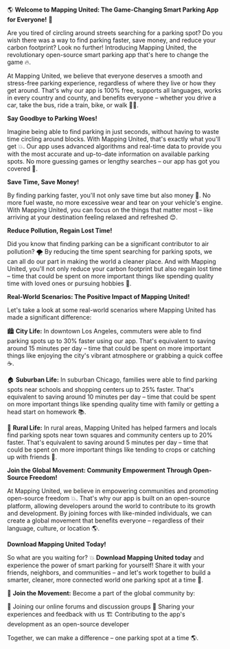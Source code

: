 🌎 **Welcome to Mapping United: The Game-Changing Smart Parking App for Everyone!** 🚗

Are you tired of circling around streets searching for a parking spot? Do you wish there was a way to find parking faster, save money, and reduce your carbon footprint? Look no further! Introducing Mapping United, the revolutionary open-source smart parking app that's here to change the game 🔥.

At Mapping United, we believe that everyone deserves a smooth and stress-free parking experience, regardless of where they live or how they get around. That's why our app is 100% free, supports all languages, works in every country and county, and benefits everyone – whether you drive a car, take the bus, ride a train, bike, or walk 🚶‍♀️.

**Say Goodbye to Parking Woes!**

Imagine being able to find parking in just seconds, without having to waste time circling around blocks. With Mapping United, that's exactly what you'll get 💥. Our app uses advanced algorithms and real-time data to provide you with the most accurate and up-to-date information on available parking spots. No more guessing games or lengthy searches – our app has got you covered 📍.

**Save Time, Save Money!**

By finding parking faster, you'll not only save time but also money 💸. No more fuel waste, no more excessive wear and tear on your vehicle's engine. With Mapping United, you can focus on the things that matter most – like arriving at your destination feeling relaxed and refreshed 😊.

**Reduce Pollution, Regain Lost Time!**

Did you know that finding parking can be a significant contributor to air pollution? 🌪️ By reducing the time spent searching for parking spots, we can all do our part in making the world a cleaner place. And with Mapping United, you'll not only reduce your carbon footprint but also regain lost time – time that could be spent on more important things like spending quality time with loved ones or pursuing hobbies 🌟.

**Real-World Scenarios: The Positive Impact of Mapping United!**

Let's take a look at some real-world scenarios where Mapping United has made a significant difference:

🏙️ **City Life:** In downtown Los Angeles, commuters were able to find parking spots up to 30% faster using our app. That's equivalent to saving around 15 minutes per day – time that could be spent on more important things like enjoying the city's vibrant atmosphere or grabbing a quick coffee ☕️.

🏠 **Suburban Life:** In suburban Chicago, families were able to find parking spots near schools and shopping centers up to 25% faster. That's equivalent to saving around 10 minutes per day – time that could be spent on more important things like spending quality time with family or getting a head start on homework 📚.

🌳 **Rural Life:** In rural areas, Mapping United has helped farmers and locals find parking spots near town squares and community centers up to 20% faster. That's equivalent to saving around 5 minutes per day – time that could be spent on more important things like tending to crops or catching up with friends 🌻.

**Join the Global Movement: Community Empowerment Through Open-Source Freedom!**

At Mapping United, we believe in empowering communities and promoting open-source freedom 💥. That's why our app is built on an open-source platform, allowing developers around the world to contribute to its growth and development. By joining forces with like-minded individuals, we can create a global movement that benefits everyone – regardless of their language, culture, or location 🌎.

**Download Mapping United Today!**

So what are you waiting for? 💥 **Download Mapping United today** and experience the power of smart parking for yourself! Share it with your friends, neighbors, and communities – and let's work together to build a smarter, cleaner, more connected world one parking spot at a time 🌟.

🎉 **Join the Movement:** Become a part of the global community by:

💬 Joining our online forums and discussion groups
📱 Sharing your experiences and feedback with us
🏗️ Contributing to the app's development as an open-source developer

Together, we can make a difference – one parking spot at a time 🌎.
